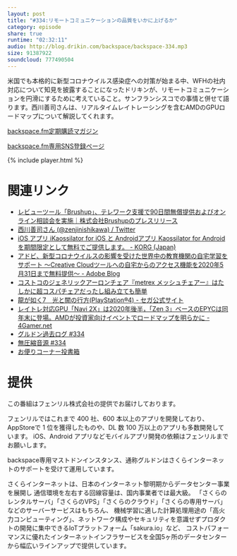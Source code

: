 ```yaml
---
layout: post
title: "#334:リモートコミュニケーションの品質をいかに上げるか"
category: episode
share: true
runtime: "02:32:11"
audio: http://blog.drikin.com/backspace/backspace-334.mp3
size: 91387922
soundcloud: 777490504
---
```


米国でも本格的に新型コロナウイルス感染症への対策が始まる中、WFHの社内対応について知見を披露することになったドリキンが、リモートコミュニケーションを円滑にするために考えていること。サンフランシスコでの事情と併せて語ります。西川善司さんは、リアルタイムレイトレーシングを含むAMDのGPUロードマップについて解説してくれます。

[backspace.fm定期購読マガジン](https://note.mu/drikin/m/m55ec296b7655)

[backspace.fm専用SNS登録ページ](https://mstdn.guru/invite/3WVHpSMr)

{% include player.html %}

# 関連リンク
* [レビューツール「Brushup」、テレワーク支援で90日間無償提供およびオンライン相談会を実施｜株式会社Brushupのプレスリリース](https://prtimes.jp/main/html/rd/p/000000016.000028456.html)
* [西川善司さん (@zenjinishikawa) / Twitter](https://twitter.com/zenjinishikawa)
* [iOS アプリ iKaossilator for iOS と Androidアプリ Kaossilator for Android を期間限定として無料でご提供します。 - KORG (Japan)](https://www.korg.com/jp/news/2020/0312/)
* [アドビ、新型コロナウイルスの影響を受けた世界中の教育機関の自宅学習をサポート ～Creative Cloudツールへの自宅からのアクセス機能を2020年5月31日まで無料提供～ - Adobe Blog](https://blogs.adobe.com/japan/corp-adobe-enables-distance-learning-globally/)
* [コストコのジェネリックアーロンチェア『metrex メッシュチェアー』はたしかに超コスパチェアだったし組み立ても簡単](https://mitaimon.com/%E3%82%B3%E3%82%B9%E3%83%88%E3%82%B3%E3%81%AE%E3%82%B8%E3%82%A7%E3%83%8D%E3%83%AA%E3%83%83%E3%82%AF%E3%82%A2%E3%83%BC%E3%83%AD%E3%83%B3%E3%83%81%E3%82%A7%E3%82%A2-metrex-ii-%E3%83%A1%E3%83%83%E3%82%B7%E3%83%A5%E3%83%81%E3%82%A7%E3%82%A2%E3%83%BC-%E3%81%AF%E3%81%9F%E3%81%97%E3%81%8B%E3%81%AB%E8%B6%85%E3%82%B3%E3%82%B9%E3%83%91%E3%83%81%E3%82%A7%E3%82%A2%E3%81%A0%E3%81%A3%E3%81%9F%E3%81%97%E7%B5%84%E3%81%BF%E7%AB%8B%E3%81%A6%E3%82%82%E7%B0%A1%E5%8D%98-88cb7b512512)
* [龍が如く7　光と闇の行方(PlayStation®4) - セガ公式サイト](http://ryu-ga-gotoku.com/seven/)
* [レイトレ対応GPU「Navi 2X」は2020年後半，「Zen 3」ベースのEPYCは同年末に登場。AMDが投資家向けイベントでロードマップを明らかに - 4Gamer.net](https://www.4gamer.net/games/461/G046171/20200306102/)
* [グルドン過去ログ #334](https://rbtnn.github.io/mstdn-picker/?instance=mstdn.guru&since_id=103819404559187352&max_id=103820164587173328)
* [無圧縮音源 #334](https://note.com/backspacefm/n/na998716ac9e9)
* [お便りコーナー投書箱](https://forms.gle/NDBngfLwc3jKbLEJ6)

# 提供

この番組はフェンリル株式会社の提供でお届けしております。

フェンリルではこれまで 400 社、600 本以上のアプリを開発しており、AppStoreで 1 位を獲得したものや、DL 数 100 万以上のアプリも多数開発しています。
iOS、Android アプリなどモバイルアプリ開発の依頼はフェンリルまでお願いします。

backspace専用マストドンインスタンス、通称グルドンはさくらインターネットのサポートを受けて運用しています。

さくらインターネットは、日本のインターネット黎明期からデータセンター事業を展開し
通信環境を左右する回線容量は、国内事業者では最大級。
「さくらのレンタルサーバ」「さくらのVPS」「さくらのクラウド」「さくらの専用サーバ」などのサーバーサービスはもちろん、
機械学習に適した計算処理用途の「高火力コンピューティング」、ネットワーク構成やセキュリティを意識せずプロダクトの開発に集中できるIoTプラットフォーム「sakura.io」など、
コストパフォーマンスに優れたインターネットインフラサービスを全国5ヶ所のデータセンターから幅広いラインアップで提供しています。


